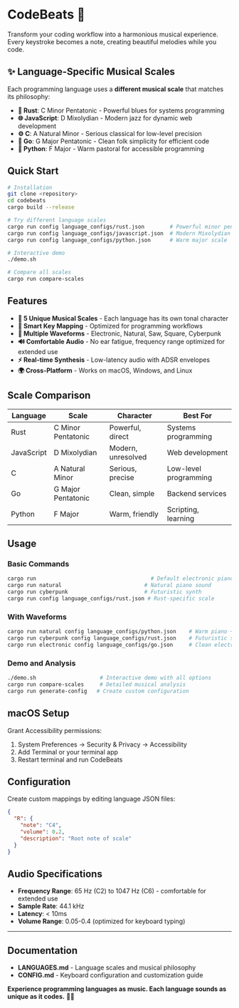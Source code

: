 # CodeBeats 🎵

Transform your coding workflow into a harmonious musical experience. Every keystroke becomes a note, creating beautiful melodies while you code.

## ✨ Language-Specific Musical Scales

Each programming language uses a **different musical scale** that matches its philosophy:

- **🦀 Rust**: C Minor Pentatonic - Powerful blues for systems programming
- **🌐 JavaScript**: D Mixolydian - Modern jazz for dynamic web development  
- **⚙️ C**: A Natural Minor - Serious classical for low-level precision
- **🐹 Go**: G Major Pentatonic - Clean folk simplicity for efficient code
- **🐍 Python**: F Major - Warm pastoral for accessible programming

## Quick Start

```bash
# Installation
git clone <repository>
cd codebeats
cargo build --release

# Try different language scales
cargo run config language_configs/rust.json        # Powerful minor pentatonic
cargo run config language_configs/javascript.json  # Modern Mixolydian mode
cargo run config language_configs/python.json      # Warm major scale

# Interactive demo
./demo.sh

# Compare all scales
cargo run compare-scales
```

## Features

- **🎼 5 Unique Musical Scales** - Each language has its own tonal character
- **🎹 Smart Key Mapping** - Optimized for programming workflows
- **🎵 Multiple Waveforms** - Electronic, Natural, Saw, Square, Cyberpunk
- **🔊 Comfortable Audio** - No ear fatigue, frequency range optimized for extended use
- **⚡ Real-time Synthesis** - Low-latency audio with ADSR envelopes
- **🌍 Cross-Platform** - Works on macOS, Windows, and Linux

## Scale Comparison

| Language | Scale | Character | Best For |
|----------|-------|-----------|----------|
| Rust | C Minor Pentatonic | Powerful, direct | Systems programming |
| JavaScript | D Mixolydian | Modern, unresolved | Web development |
| C | A Natural Minor | Serious, precise | Low-level programming |
| Go | G Major Pentatonic | Clean, simple | Backend services |
| Python | F Major | Warm, friendly | Scripting, learning |

## Usage

### Basic Commands
```bash
cargo run                                    # Default electronic piano
cargo run natural                          # Natural piano sound
cargo run cyberpunk                        # Futuristic synth
cargo run config language_configs/rust.json # Rust-specific scale
```

### With Waveforms
```bash
cargo run natural config language_configs/python.json    # Warm piano + warm scale
cargo run cyberpunk config language_configs/rust.json    # Futuristic synth + powerful scale
cargo run electronic config language_configs/go.json     # Clean electronic + simple scale
```

### Demo and Analysis
```bash
./demo.sh                    # Interactive demo with all options
cargo run compare-scales     # Detailed musical analysis
cargo run generate-config   # Create custom configuration
```

## macOS Setup

Grant Accessibility permissions:
1. System Preferences → Security & Privacy → Accessibility
2. Add Terminal or your terminal app
3. Restart terminal and run CodeBeats

## Configuration

Create custom mappings by editing language JSON files:
```json
{
  "R": {
    "note": "C4",
    "volume": 0.2,
    "description": "Root note of scale"
  }
}
```

## Audio Specifications

- **Frequency Range**: 65 Hz (C2) to 1047 Hz (C6) - comfortable for extended use
- **Sample Rate**: 44.1 kHz
- **Latency**: < 10ms
- **Volume Range**: 0.05-0.4 (optimized for keyboard typing)

---

## Documentation

- **LANGUAGES.md** - Language scales and musical philosophy
- **CONFIG.md** - Keyboard configuration and customization guide

**Experience programming languages as music. Each language sounds as unique as it codes.** 🎹✨